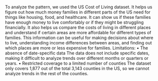 To analyze the pattern, we used the US Cost of Living dataset. It helps us figure out how much money families in different parts of the US need for things like housing, food, and healthcare. It can show us if these families have enough money to live comfortably or if they might be struggling financially. It also helps us compare the costs of living in different places and understand if certain areas are more affordable for different types of families. This information can be useful for making decisions about where to live, understanding income differences between areas, and finding out which places are more or less expensive for families.
Limitations: 
•	The absence of date-specific data
The data does not include specific dates, making it difficult to analyze trends over different months or quarters or years.
•	Restricted coverage to a limited number of counties
The dataset only covers 1,877 out of the total 3,143 counties in the US, so we cannot analyze trends in the rest of the counties.
